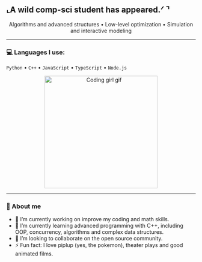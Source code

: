 ## ⌞A wild comp-sci student has appeared.ᐟ ⌝
<p align="center">
  Algorithms and advanced structures • Low-level optimization • Simulation and interactive modeling
</p>

---

### 💻 Languages I use:
`Python` • `C++` • `JavaScript` • `TypeScript` • `Node.js`

<p align="center">
  <img src="https://media0.giphy.com/media/j0yDs1uIaBD8LrlwId/200w.gif?cid=6c09b95204piw7yhmtgiogk4noy9cb2mxw9vgjfpgh1omhkw&ep=v1_stickers_search&rid=200w.gif&ct=s" alt="Coding girl gif" width="300"/>
</p>

---

### 🌱 About me
- 🔭 I’m currently working on improve my coding and math skills.
- 🌱 I’m currently learning advanced programming with C++, including OOP, concurrency, algorithms and complex data structures.
- 🚀 I’m looking to collaborate on the open source community.
- ⚡ Fun fact: I love piplup (yes, the pokemon), theater plays and good animated films.
